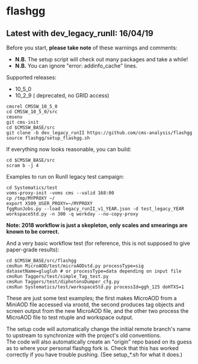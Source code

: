 flashgg
=======

## Latest with dev_legacy_runII: 16/04/19

Before you start, **please take note** of these warnings and comments:
* **N.B.** The setup script will check out many packages and take a while!
* **N.B.** You can ignore "error: addinfo_cache" lines. 

Supported releases:
* 10_5_0
* 10_2_9 ( deprecated, no GRID access)

 ```
 cmsrel CMSSW_10_5_0
 cd CMSSW_10_5_0/src
 cmsenv
 git cms-init
 cd $CMSSW_BASE/src 
 git clone -b dev_legacy_runII https://github.com/cms-analysis/flashgg 
 source flashgg/setup_flashgg.sh
 ```

If everything now looks reasonable, you can build:
 ```
 cd $CMSSW_BASE/src
 scram b -j 4
 ```

Examples to run on RunII legacy test campaign:
 ```
 cd Systematics/test
 voms-proxy-init -voms cms --valid 168:00
 cp /tmp/MYPROXY ~/
 export X509_USER_PROXY=~/MYPROXY
 fggRunJobs.py --load legacy_runII_v1_YEAR.json -d test_legacy_YEAR workspaceStd.py -n 300 -q workday --no-copy-proxy
 ```

**Note: 2018 workflow is just a skepleton, only scales and smearings are known to be correct.**

And a very basic workflow test (for reference, this is not supposed to give paper-grade results):
 ```
 cd $CMSSW_BASE/src/flashgg
 cmsRun MicroAOD/test/microAODstd.py processType=sig datasetName=glugluh # or processType=data depending on input file
 cmsRun Taggers/test/simple_Tag_test.py
 cmsRun Taggers/test/diphotonsDumper_cfg.py
 cmsRun Systematics/test/workspaceStd.py processId=ggh_125 doHTXS=1
 ```

These are just some test examples; the first makes MicroAOD from a MiniAOD file accessed via xrootd, 
the second produces tag objects and screen output from the new MicroAOD file,
and the other two process the MicroAOD file to test ntuple and workspace output.

The setup code will automatically change the initial remote branch's name to upstream to synchronize with the project's old conventions.  
The code will also automatically create an "origin" repo based on its guess as to where your personal flashgg fork is.
Check that this has worked correctly if you have trouble pushing.  (See setup_*.sh for what it does.)

